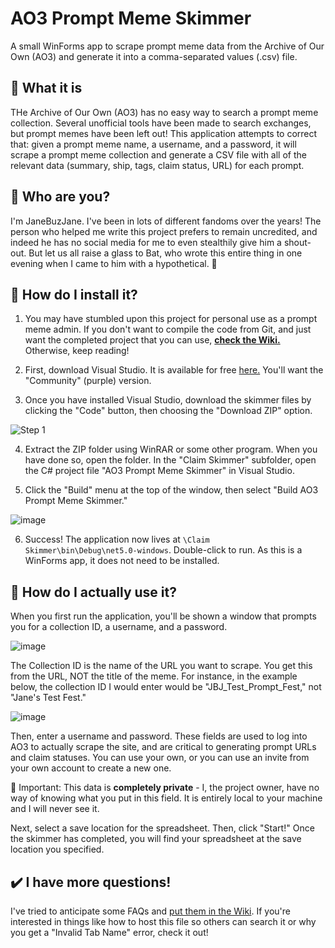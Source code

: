 # AO3 Prompt Meme Skimmer
A small WinForms app to scrape prompt meme data from the Archive of Our Own (AO3) and generate it into a comma-separated values (.csv) file.

## 🔔 What it is
THe Archive of Our Own (AO3) has no easy way to search a prompt meme collection. Several unofficial tools have been made to search exchanges, but prompt memes have been left out! This application attempts to correct that: given a prompt meme name, a username, and a password, it will scrape a prompt meme collection and generate a CSV file with all of the relevant data (summary, ship, tags, claim status, URL) for each prompt.

## 🔎 Who are you? 
I'm JaneBuzJane. I've been in lots of different fandoms over the years! The person who helped me write this project prefers to remain uncredited, and indeed he has no social media for me to even stealthily give him a shout-out. But let us all raise a glass to Bat, who wrote this entire thing in one evening when I came to him with a hypothetical. 🥂

## 💭 How do I install it?
1. You may have stumbled upon this project for personal use as a prompt meme admin. If you don't want to compile the code from Git, and just want the completed project that you can use, **[check the Wiki.](https://github.com/JaneBuzJane/AO3PromptMemeSkimmer/wiki/Download-pre-built-version)** Otherwise, keep reading! 

2. First, download Visual Studio. It is available for free [here.](https://visualstudio.microsoft.com/free-developer-offers/) You'll want the "Community" (purple) version.

3. Once you have installed Visual Studio, download the skimmer files by clicking the "Code" button, then choosing the "Download ZIP" option. 

![Step 1](https://user-images.githubusercontent.com/23597622/154336426-76086fe0-8fef-442d-912c-6f0ffc0c5cdb.png)

4. Extract the ZIP folder using WinRAR or some other program. When you have done so, open the folder. In the "Claim Skimmer" subfolder, open the C# project file "AO3 Prompt Meme Skimmer" in Visual Studio. 

5. Click the "Build" menu at the top of the window, then select "Build AO3 Prompt Meme Skimmer." 

![image](https://user-images.githubusercontent.com/23597622/154346800-851ff525-048e-4797-9355-bd91a79fc366.png)

6. Success! The application now lives at `\Claim Skimmer\bin\Debug\net5.0-windows`. Double-click to run. As this is a WinForms app, it does not need to be installed.

## 📢 How do I actually use it? 
When you first run the application, you'll be shown a window that prompts you for a collection ID, a username, and a password. 

![image](https://user-images.githubusercontent.com/23597622/154190834-db6d6c60-2393-4328-845a-c356078e8672.png)

The Collection ID is the name of the URL you want to scrape. You get this from the URL, NOT the title of the meme. For instance, in the example below, the collection ID I would enter would be "JBJ_Test_Prompt_Fest," not "Jane's Test Fest." 

![image](https://user-images.githubusercontent.com/23597622/154349772-ee07bd91-c6c3-428e-a9dc-4a724b5d7b31.png)

Then, enter a username and password. These fields are used to log into AO3 to actually scrape the site, and are critical to generating prompt URLs and claim statuses. You can use your own, or you can use an invite from your own account to create a new one.

🔴 Important: This data is **completely private** - I, the project owner, have no way of knowing what you put in this field. It is entirely local to your machine and I will never see it. 

Next, select a save location for the spreadsheet. Then, click "Start!" Once the skimmer has completed, you will find your spreadsheet at the save location you specified. 

## ✔️ I have more questions! 

I've tried to anticipate some FAQs and [put them in the Wiki](https://github.com/JaneBuzJane/AO3PromptMemeSkimmer/wiki). If you're interested in things like how to host this file so others can search it or why you get a "Invalid Tab Name" error, check it out! 
